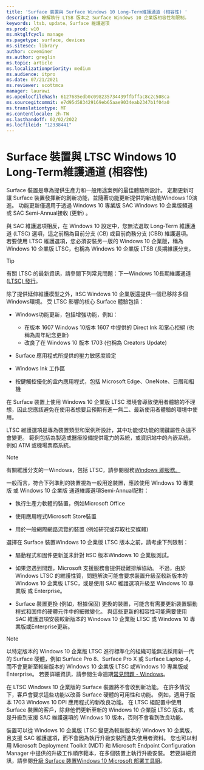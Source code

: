 ```yaml
---
title: 'Surface 裝置與 Surface Windows 10 Long-Term維護通道 (相容性) '
description: 瞭解執行 LTSB 版本之 Surface Windows 10 企業版相容性和限制。
keywords: ltsb、update、Surface 維護選項
ms.prod: w10
ms.mktglfcycl: manage
ms.pagetype: surface, devices
ms.sitesec: library
author: coveminer
ms.author: greglin
ms.topic: article
ms.localizationpriority: medium
ms.audience: itpro
ms.date: 07/21/2021
ms.reviewer: scottmca
manager: laurawi
ms.openlocfilehash: 6127685edb0c098235734439ffbffac8c2c508ca
ms.sourcegitcommit: e7d95d583429169eb65aae9034eab2347b1f04a0
ms.translationtype: MT
ms.contentlocale: zh-TW
ms.lasthandoff: 02/02/2022
ms.locfileid: "12338441"
---
```

# <a name="surface-device-compatibility-with-windows-10-long-term-servicing-channel-ltsc"></a>Surface 裝置與 LTSC Windows 10 Long-Term維護通道 (相容性) 

Surface 裝置是專為提供生產力和一般用途案例的最佳體驗所設計。 定期更新可讓 Surface 裝置發揮新的創新功能，並隨著功能更新提供的新功能Windows 10演進。 功能更新僅適用于透過 Windows 10 專業版 SAC Windows 10 企業版頻道或 SAC Semi-Annual接收 (更新) 。

與 SAC 維護選項相反，在 Windows 10 設定中，您無法選取 Long-Term 維護通道 (LTSC) 選項，這之前稱為目前分支 (CB) 或目前商務分支 (CBB) 維護選項。 若要使用 LTSC 維護選項，您必須安裝另一版的 Windows 10 企業版，稱為 Windows 10 企業版 LTSC，也稱為 Windows 10 企業版 LTSB (長期維護分支。

>[!TIP]
>有關 LTSC 的最新資訊，請參閱下列常見問題：下一Windows 10長期維護通道 ([LTSC) 發行](https://techcommunity.microsoft.com/t5/windows-it-pro-blog/the-next-windows-10-long-term-servicing-channel-ltsc-release/ba-p/2147232)。

 除了提供延伸維護模型之外，ltSC Windows 10 企業版還提供一個已移除多個Windows環境。 受 LTSC 影響的核心 Surface 體驗包括：

* Windows功能更新，包括增強功能，例如：

  *  在版本 1607 Windows 10版本 1607 中提供的 Direct Ink 和掌心拒絕 (也稱為周年紀念更新) 
  *  改良了在 Windows 10 版本 1703 (也稱為 Creators Update) 

* Surface 應用程式所提供的壓力敏感度設定

* Windows Ink 工作區

* 按鍵觸控優化的盒內應用程式，包括 Microsoft Edge、OneNote、日曆和相機

在 Surface 裝置上使用 Windows 10 企業版 LTSC 環境會導致使用者體驗的不理想，因此您應該避免在使用者想要且預期有進一無二、最新使用者體驗的環境中使用。

LTSC 維護選項是專為裝置類型和案例所設計，其中功能或功能的關鍵屬性永遠不會變更。 範例包括為製造或醫療設備提供電力的系統，或資訊站中的內嵌系統，例如 ATM 或機場票務系統。

>[!NOTE]
>有關維護分支的一Windows，包括 LTSC，請參閱服務[Windows 即服務。](/windows/deployment/update/waas-overview)

一般而言，符合下列準則的裝置視為一般用途裝置，應該使用 Windows 10 專業版 或 Windows 10 企業版 通道維護選項Semi-Annual配對：

* 執行生產力軟體的裝置，例如Microsoft Office

* 使用應用程式Microsoft Store裝置

* 用於一般網際網路流覽的裝置 (例如研究或存取社交媒體) 

選擇在 Surface 裝置Windows 10 企業版 LTSC 版本之前，請考慮下列限制：

* 驅動程式和固件更新並未針對 ltSC 版本Windows 10 企業版測試。

* 如果您遇到問題，Microsoft 支援服務會提供疑難排解協助。 不過，由於 Windows LTSC 的維護性質，問題解決可能會要求裝置升級至較新版本的 Windows 10 企業版 LTSC，或是使用 SAC 維護選項升級至 Windows 10 專業版 或 Enterprise。

* Surface 裝置更換 (例如，根據保固) 更換的裝置，可能含有需要更新裝置驅動程式和固件的硬體元件中的細微變化。 與這些更新的相容性可能需要使用 SAC 維護選項安裝較新版本的 Windows 10 企業版 LTSC 或 Windows 10 專業版或Enterprise更新。

>[!NOTE]
>以特定版本的 Windows 10 企業版 LTSC 進行標準化的組織可能無法採用新一代的 Surface 硬體，例如 Surface Pro 8、Surface Pro X 或 Surface Laptop 4，而不會更新至較新版本的 Windows 10 企業版 LTSC 或Windows 10 專業版或Enterprise。 若要詳細資訊，請參閱生命週期[常見問題 - Windows](/lifecycle/faq/windows#what-are-the-requirements-for-servicing-and-updating-the-windows-10-long-term-servicing-channel--ltsc--)。

在 LTSC Windows 10 企業版的 Surface 裝置將不會收到新功能。 在許多情況下，客戶會要求這些功能以改善 Surface 硬體的可用性和功能。 例如，適用于版本 1703 Windows 10 DPI 應用程式的新改良功能。 在 LTSC 組配置中使用 Surface 裝置的客戶，除非他們更新至新的 Windows 10 企業版 LTSC 版本，或是升級到支援 SAC 維護選項的 Windows 10 版本，否則不會看到改良功能。

裝置可以從 Windows 10 企業版 LTSC 變更為較新版本的 Windows 10 企業版，且支援 SAC 維護選項，而不會因為執行升級安裝而遺失使用者資料。 您也可以利用 Microsoft Deployment Toolkit (MDT) 和 Microsoft Endpoint Configuration Manager 中提供的升級工作順序範本，在多個裝置上執行升級安裝。 若要詳細資訊，請參閱[升級 Surface 裝置Windows 10 Microsoft 部署工具組](upgrade-surface-devices-to-windows-10-with-mdt.md)。
